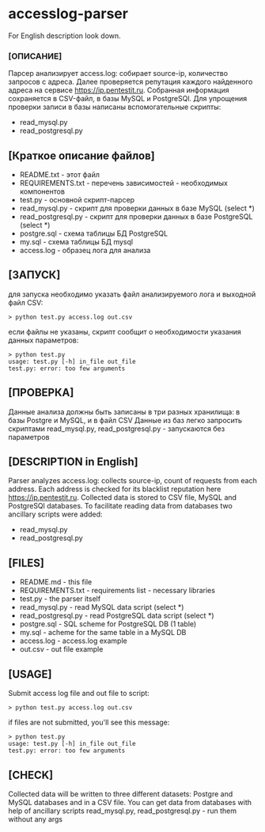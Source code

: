 # accesslog-parser

For English description look down.

### [ОПИСАНИЕ]

Парсер анализирует access.log: собирает source-ip, количество запросов с адреса.
Далее проверяется репутация каждого найденного адреса на сервисе https://ip.pentestit.ru.
Собранная информация сохраняется в CSV-файл, в базы MySQL и PostgreSQl.
Для упрощения проверки записи в базы написаны вспомогательные скрипты:
* read_mysql.py
* read_postgresql.py

## [Краткое описание файлов]

* README.txt - этот файл
* REQUIREMENTS.txt - перечень зависимостей - необходимых компонентов
* test.py - основной скрипт-парсер
* read_mysql.py	- скрипт для проверки данных в базе MySQL (select *)
* read_postgresql.py - скрипт для проверки данных в базе PostgreSQL (select *)
* postgre.sql - схема таблицы БД PostgreSQL
* my.sql - схема таблицы БД mysql
* access.log - образец лога для анализа

## [ЗАПУСК]

для запуска необходимо указать файл анализируемого лога и выходной файл CSV:
```
> python test.py access.log out.csv
```
если файлы не указаны, скрипт сообщит о необходимости указания данных параметров:
```
> python test.py
usage: test.py [-h] in_file out_file
test.py: error: too few arguments
```

## [ПРОВЕРКА]

Данные анализа должны быть записаны в три разных хранилища: в базы Postgre и MySQL, и в файл CSV
Данные из баз легко запросить скриптами read_mysql.py, read_postgresql.py - запускаются без параметров




## [DESCRIPTION in English]

Parser analyzes access.log: collects source-ip, count of requests from each address.
Each address is checked for its blacklist reputation here https://ip.pentestit.ru.
Collected data is stored to CSV file, MySQL and PostgreSQl databases.
To facilitate reading data from databases two ancillary scripts were added:
* read_mysql.py
* read_postgresql.py

## [FILES]

* README.md - this file
* REQUIREMENTS.txt - requirements list - necessary libraries
* test.py - the parser itself
* read_mysql.py - read MySQL data script (select *)
* read_postgresql.py - read PostgreSQL data script (select *)
* postgre.sql - SQL scheme for PostgreSQL DB (1 table)
* my.sql - acheme for the same table in a MySQL DB
* access.log - access.log example
* out.csv - out file example

## [USAGE]

Submit access log file and out file to script:
```
> python test.py access.log out.csv
```
if files are not submitted, you'll see this message:
```
> python test.py
usage: test.py [-h] in_file out_file
test.py: error: too few arguments
```
## [CHECK]

Collected data will be written to three different datasets: Postgre and MySQL databases and in a CSV file.
You can get data from databases with help of ancillary scripts read_mysql.py, read_postgresql.py - run them without any args
